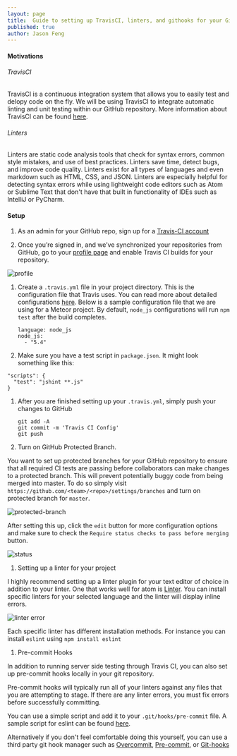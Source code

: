 ```yaml
---
layout: page
title:  Guide to setting up TravisCI, linters, and githooks for your Github Repo
published: true
author: Jason Feng
---
```



#### Motivations

###### TravisCI

TravisCI is a continuous integration system that allows you to easily test and delopy code on the fly. We will be using TravisCI to integrate automatic linting and unit testing within our GitHub repository. More information about TravisCI can be found [here](https://travis-ci.com/).

###### Linters

Linters are static code analysis tools that check for syntax errors, common style mistakes, and use of best practices. Linters save time, detect bugs, and improve code quality. Linters exist for all types of languages and even markdown such as HTML, CSS, and JSON. Linters are especially helpful for detecting syntax errors while using lightweight code editors such as Atom or Sublime Text that don't have that built in functionality of IDEs such as IntelliJ or PyCharm.

#### Setup

1. As an admin for your GitHub repo, sign up for a [Travis-CI account](https://travis-ci.org/auth)

1. Once you’re signed in, and we’ve synchronized your repositories from GitHub, go to your [profile page](https://travis-ci.org/profile/) and enable Travis CI builds for your repository.

  ![profile](/imgs/travis-ci.jpg)

1. Create a `.travis.yml` file in your project directory. This is the configuration file that Travis uses. You can read more about detailed configurations [here](https://docs.travis-ci.com/user/customizing-the-build/). Below is a sample configuration file that we are using for a Meteor project. By default, `node_js` configurations will run `npm test` after the build completes.

    ```
    language: node_js
    node_js:
      - "5.4"
    ```

1. Make sure you have a test script in `package.json`. It might look something like this:

  ```
  "scripts": {
    "test": "jshint **.js"
  }
  ```

1. After you are finished setting up your `.travis.yml`, simply push your changes to GitHub

    ```
    git add -A
    git commit -m 'Travis CI Config'
    git push
    ```

1. Turn on GitHub Protected Branch.

  You want to set up protected branches for your GitHub repository to ensure that all required CI tests are passing before collaborators can make changes to a protected branch. This will prevent potentially buggy code from being merged into master. To do so simply visit `https://github.com/<team>/<repo>/settings/branches` and turn on protected branch for `master`.

  ![protected-branch](/imgs/protected-branch.jpg)

 After setting this up, click the `edit` button for more configuration options and make sure to check the `Require status checks to pass before merging` button.

 ![status](/imgs/check-status.png)

1. Setting up a linter for your project

  I highly recommend setting up a linter plugin for your text editor of choice in addition to your linter. One that works well for atom is [Linter](https://atomlinter.github.io/). You can install specific linters for your selected language and the linter will display inline errors.

  ![linter error](/imgs/linter-error.png)

  Each specific linter has different installation methods. For instance you can install `eslint` using `npm install eslint`

1. Pre-commit Hooks

  In addition to running server side testing through Travis CI, you can also set up pre-commit hooks locally in your git repository.

  Pre-commit hooks will typically run all of your linters against any files that you are attempting to stage. If there are any linter errors, you must fix errors before successfully committing.

  You can use a simple script and add it to your `.git/hooks/pre-commit` file. A sample script for eslint can be found [here](https://gist.github.com/linhmtran168/2286aeafe747e78f53bf).

  Alternatively if you don't feel comfortable doing this yourself, you can use a third party git hook manager such as [Overcommit](https://github.com/brigade/overcommit), [Pre-commit](https://github.com/pre-commit/pre-commit), or [Git-hooks](https://www.npmjs.com/package/git-hooks)
